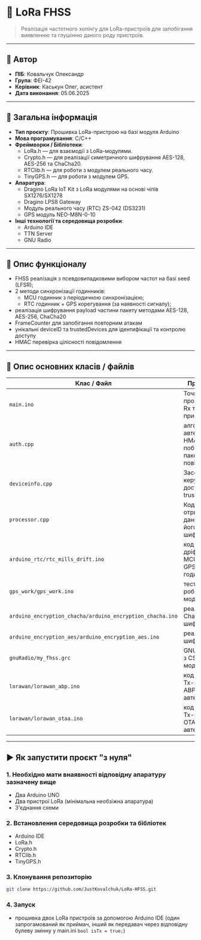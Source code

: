 # 📘 LoRa FHSS

> Реалізація частотного хопінгу для LoRa-пристроїв для запобігання виявленню та глушінню даного роду пристроїв.

---

## 👤 Автор

- **ПІБ**: Ковальчук Олександр
- **Група**: ФЕІ-42
- **Керівник**: Каськун Олег, асистент
- **Дата виконання**: 05.06.2025

---

## 📌 Загальна інформація

- **Тип проєкту**: Прошивка LoRa-пристрою на базі модуля Arduino
- **Мова програмування**: C/C++
- **Фреймворки / Бібліотеки**: 
    - LoRa.h — для взаємодії з LoRa-модулями.
    - Crypto.h — для реалізації симетричного шифрування AES-128, AES-256 та ChaCha20.
    - RTClib.h — для роботи з модулем реального часу.
    - TinyGPS.h  — для роботи з модулем GPS.
- **Апаратура**:
    - Dragino LoRa IoT Kit з LoRa модулями на основі чіпів SX1276/SX1278
    - Dragino LPS8 Gateway
    - Модуль реального часу (RTC) ZS-042 (DS3231)
    - GPS модуль NEO-M8N-0-10
- **Інші технології та середовища розробки**:
    - Arduino IDE
    - TTN Server
    - GNU Radio

---

## 🧠 Опис функціоналу

- FHSS реалізація з псевдовипадковими вибором частот на базі seed (LFSR);
- 2 методи синхронізації годинників:
    - MCU годинник з періодичною синхронізацією;
    - RTC годинник + GPS корегування (за наявності сигналу);
- реалізація шифрування payload частини пакету методами AES-128, AES-256, ChaCha20
- FrameCounter для запобігання повторним атакам
- унікальні deviceID та trustedDevices для ідентифікації та контролю доступу
- HMAC перевірка цілісності повідомлення

---

## 🧱 Опис основних класів / файлів

| Клас / Файл     | Призначення |
|----------------|-------------|
| `main.ino`      | Точка входу програми для Rx та Tx пристроїв |
| `auth.cpp`    | алгоритми автентифікації HMAC, побудови пакету повідомлення |
| `deviceinfo.cpp` | Засоби керувавння та доступу trustedDevices |
| `processor.cpp` | Код для отримання даних пакету та його шифрування |
| `arduino_rtc/rtc_mills_drift.ino` | код виміру дріфту між MCU, RTC та GPS годинниками |
| `gps_work/gps_work.ino` | тестування роботи GPS модуля |
| `arduino_encryption_chacha/arduino_encryption_chacha.ino` | реалізація ChaCha20 шифрування |
| `arduino_encryption_aes/arduino_encryption_aes.ino` | реалізація AES шифрування |
| `gnuRadio/my_fhss.grc` | GNU Radio файл з CSS та FHSS моделюванням |
| `lorawan/lorawan_abp.ino` | код LoRaWAN Tx-пристрою з ABP автентифікацією |
| `lorawan/lorawan_otaa.ino` | код LoRaWAN Tx-пристрою з OTAA автентифікацією |

---

## ▶️ Як запустити проєкт "з нуля"

### 1. Необхідно мати внаявності відповідну апаратуру зазначену вище

- Два Arduino UNO
- Два пристрої LoRa (мінімальна необзіжна апаратура)
- З'єднання схеми

### 2. Встановлення середовища розробки та бібліотек

- Arduino IDE
- LoRa.h
- Crypto.h
- RTClib.h
- TinyGPS.h

### 3. Клонування репозиторію

```bash
git clone https://github.com/JustKovalchuk/LoRa-HFSS.git
```

### 4. Запуск

- прошивка двох LoRa пристроїв за допомогою Arduino IDE  (один запрогамований як приймач, інший як передавач через відповідну булеву змінну у main.ini ```bool isTx = true;```)